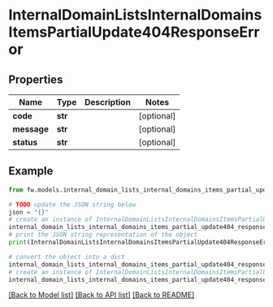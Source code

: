 # InternalDomainListsInternalDomainsItemsPartialUpdate404ResponseError


## Properties

Name | Type | Description | Notes
------------ | ------------- | ------------- | -------------
**code** | **str** |  | [optional] 
**message** | **str** |  | [optional] 
**status** | **str** |  | [optional] 

## Example

```python
from fw.models.internal_domain_lists_internal_domains_items_partial_update404_response_error import InternalDomainListsInternalDomainsItemsPartialUpdate404ResponseError

# TODO update the JSON string below
json = "{}"
# create an instance of InternalDomainListsInternalDomainsItemsPartialUpdate404ResponseError from a JSON string
internal_domain_lists_internal_domains_items_partial_update404_response_error_instance = InternalDomainListsInternalDomainsItemsPartialUpdate404ResponseError.from_json(json)
# print the JSON string representation of the object
print(InternalDomainListsInternalDomainsItemsPartialUpdate404ResponseError.to_json())

# convert the object into a dict
internal_domain_lists_internal_domains_items_partial_update404_response_error_dict = internal_domain_lists_internal_domains_items_partial_update404_response_error_instance.to_dict()
# create an instance of InternalDomainListsInternalDomainsItemsPartialUpdate404ResponseError from a dict
internal_domain_lists_internal_domains_items_partial_update404_response_error_from_dict = InternalDomainListsInternalDomainsItemsPartialUpdate404ResponseError.from_dict(internal_domain_lists_internal_domains_items_partial_update404_response_error_dict)
```
[[Back to Model list]](../README.md#documentation-for-models) [[Back to API list]](../README.md#documentation-for-api-endpoints) [[Back to README]](../README.md)


